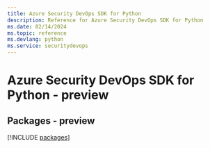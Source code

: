 ```yaml
---
title: Azure Security DevOps SDK for Python
description: Reference for Azure Security DevOps SDK for Python
ms.date: 02/14/2024
ms.topic: reference
ms.devlang: python
ms.service: securitydevops
---
```

# Azure Security DevOps SDK for Python - preview
## Packages - preview
[!INCLUDE [packages](security-devops-index.md)]